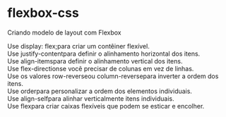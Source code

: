 # flexbox-css
Criando modelo de layout com Flexbox 

Use display: flex;para criar um contêiner flexível.</br>
Use justify-contentpara definir o alinhamento horizontal dos itens.</br>
Use align-itemspara definir o alinhamento vertical dos itens.</br>
Use flex-directionse você precisar de colunas em vez de linhas.</br>
Use os valores row-reverseou column-reversepara inverter a ordem dos itens.</br>
Use orderpara personalizar a ordem dos elementos individuais.</br>
Use align-selfpara alinhar verticalmente itens individuais.</br>
Use flexpara criar caixas flexíveis que podem se esticar e encolher.</br>
